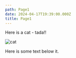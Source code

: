 ```yaml
---
path: Page1
date: 2024-04-17T19:39:00.000Z
title: Page1
---
```

Here is a cat - tada!!

![cat](http://placekitten.com/g/300/300 "cat")

Here is some text below it.
